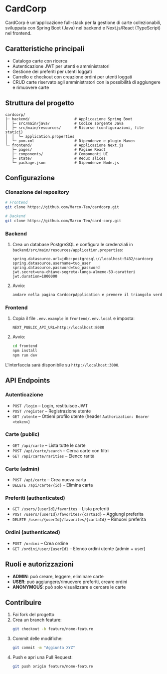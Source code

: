 # CardCorp

CardCorp è un'applicazione full-stack per la gestione di carte collezionabili, sviluppata con Spring Boot (Java) nel backend e Next.js/React (TypeScript) nel frontend.

## Caratteristiche principali

- Catalogo carte con ricerca  
- Autenticazione JWT per utenti e amministratori  
- Gestione dei preferiti per utenti loggati  
- Carrello e checkout con creazione ordini per utenti loggati  
- CRUD carte riservato agli amministratori con la possibilità di aggiungere e rimuovere carte  

## Struttura del progetto

```plaintext
cardcorp/
├─ backend/                    # Applicazione Spring Boot
│  ├─ src/main/java/           # Codice sorgente Java
│  ├─ src/main/resources/      # Risorse (configurazioni, file statici)
│  │  └─ application.properties
│  └─ pom.xml                  # Dipendenze e plugin Maven
└─ frontend/                   # Applicazione Next.js
   ├─ pages/                   # Pagine React
   ├─ components/              # Componenti UI
   ├─ state/                   # Redux slices
   └─ package.json             # Dipendenze Node.js
```

## Configurazione

### Clonazione dei repository

```bash
# Frontend
git clone https://github.com/Marco-Teo/cardcorp.git

# Backend
git clone https://github.com/Marco-Teo/card-corp.git
```

### Backend

1. Crea un database PostgreSQL e configura le credenziali in `backend/src/main/resources/application.properties`:
   ```properties
   spring.datasource.url=jdbc:postgresql://localhost:5432/cardcorp
   spring.datasource.username=tuo_user
   spring.datasource.password=tuo_password
   jwt.secret=una-chiave-segreta-lunga-almeno-53-caratteri
   jwt.duration=1800000
   ```
2. Avvio:
   ```bash
   andare nella pagina CardcorpApplication e premere il triangolo verde in alto a destra.
   ```

### Frontend

1. Copia il file `.env.example` in `frontend/.env.local` e imposta:
   ```env
   NEXT_PUBLIC_API_URL=http://localhost:8080
   ```
2. Avvio:
   ```bash
   cd frontend
   npm install
   npm run dev
   ```
L'interfaccia sarà disponibile su `http://localhost:3000`.

## API Endpoints

### Autenticazione
- `POST /login` – Login, restituisce JWT  
- `POST /register` – Registrazione utente  
- `GET /utente` – Ottieni profilo utente (header `Authorization: Bearer <token>`)

### Carte (public)
- `GET /api/carte` – Lista tutte le carte  
- `POST /api/carte/search` – Cerca carte con filtri  
- `GET /api/carte/rarities` – Elenco rarità  

### Carte (admin)
- `POST /api/carte` – Crea nuova carta  
- `DELETE /api/carte/{id}` – Elimina carta  

### Preferiti (authenticated)
- `GET /users/{userId}/favorites` – Lista preferiti  
- `POST /users/{userId}/favorites/{cartaId}` – Aggiungi preferita  
- `DELETE /users/{userId}/favorites/{cartaId}` – Rimuovi preferita  

### Ordini (authenticated)
- `POST /ordini` – Crea ordine  
- `GET /ordini/user/{userId}` – Elenco ordini utente (admin + user)

## Ruoli e autorizzazioni

- **ADMIN**: può creare, leggere, eliminare carte  
- **USER**: può aggiungere/rimuovere preferiti, creare ordini  
- **ANONYMOUS**: può solo visualizzare e cercare le carte  

## Contribuire

1. Fai fork del progetto  
2. Crea un branch feature:
   ```bash
   git checkout -b feature/nome-feature
   ```
3. Commit delle modifiche:
   ```bash
   git commit -m "Aggiunta XYZ"
   ```
4. Push e apri una Pull Request:
   ```bash
   git push origin feature/nome-feature
   ```
